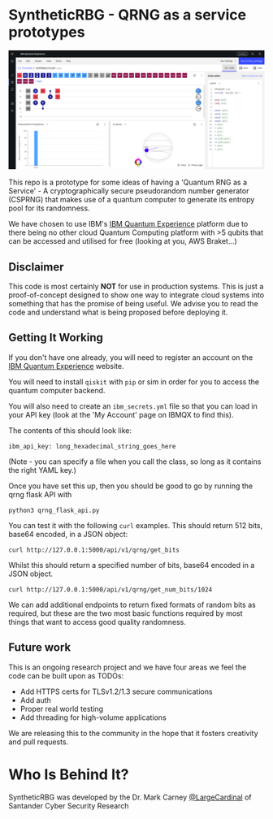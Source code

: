 # SyntheticRBG - QRNG as a service prototypes

![QRNG](QRNG.png)

This repo is a prototype for some ideas of having a 'Quantum RNG as a Service' - A cryptographically secure pseudorandom number generator (CSPRNG) that makes use of a quantum computer to generate its entropy pool for its randomness. 

We have chosen to use IBM's [IBM Quantum Experience](https://quantum-computing.ibm.com/) platform due to there being no other cloud Quantum Computing platform with >5 qubits that can be accessed and utilised for free (looking at you, AWS Braket...)

## Disclaimer

This code is most certainly **NOT** for use in production systems. This is just a proof-of-concept designed to show one way to integrate cloud systems into something that has the promise of being useful. We advise you to read the code and understand what is being proposed before deploying it. 

## Getting It Working

If you don't have one already, you will need to register an account on the [IBM Quantum Experience](https://quantum-computing.ibm.com/) website. 

You will need to install `qiskit` with `pip` or sim in order for you to access the quantum computer backend. 

You will also need to create an `ibm_secrets.yml` file so that you can load in your API key (look at the 'My Account' page on IBMQX to find this).

The contents of this should look like:
```
ibm_api_key: long_hexadecimal_string_goes_here
```

(Note - you can specify a file when you call the class, so long as it contains the right YAML key.)

Once you have set this up, then you should be good to go by running the qrng flask API with
```
python3 qrng_flask_api.py
```

You can test it with the following `curl` examples. This should return 512 bits, base64 encoded, in a JSON object:
```
curl http://127.0.0.1:5000/api/v1/qrng/get_bits
```
Whilst this should return a specified number of bits, base64 encoded in a JSON object. 
```
curl http://127.0.0.1:5000/api/v1/qrng/get_num_bits/1024
```

We can add additional endpoints to return fixed formats of random bits as required, but these are the two most basic functions required by most things that want to access good quality randomness.

## Future work 

This is an ongoing research project and we have four areas we feel the code can be built upon as TODOs:
 * Add HTTPS certs for TLSv1.2/1.3 secure communications
 * Add auth
 * Proper real world testing
 * Add threading for high-volume applications

We are releasing this to the community in the hope that it fosters creativity and pull requests. 

# Who Is Behind It?

SyntheticRBG was developed by the Dr. Mark Carney [@LargeCardinal](https://twitter.com/LargeCardinal) of Santander Cyber Security Research 

